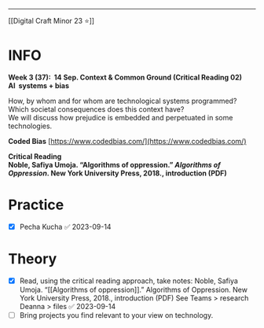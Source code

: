 ___
[[Digital Craft Minor 23 ⭐]]

# INFO

**Week 3 (37):  14 Sep. Context & Common Ground (Critical Reading 02) 
AI  systems + bias**

How, by whom and for whom are technological systems programmed? Which societal consequences does this context have?  
We will discuss how prejudice is embedded and perpetuated in some technologies.

**Coded Bias** [https://www.codedbias.com/](https://www.codedbias.com/)

**Critical Reading  
Noble, Safiya Umoja. “Algorithms of oppression.” _Algorithms of Oppression_. New York University Press, 2018., introduction (PDF)**
# Practice

- [x] Pecha Kucha ✅ 2023-09-14
# Theory

- [x] Read, using the critical reading approach, take notes: Noble, Safiya Umoja. “[[Algorithms of oppression]].” Algorithms of Oppression. New York University Press, 2018., introduction (PDF) See Teams > research Deanna > files ✅ 2023-09-14
- [ ] Bring projects you find relevant to your view on technology.
